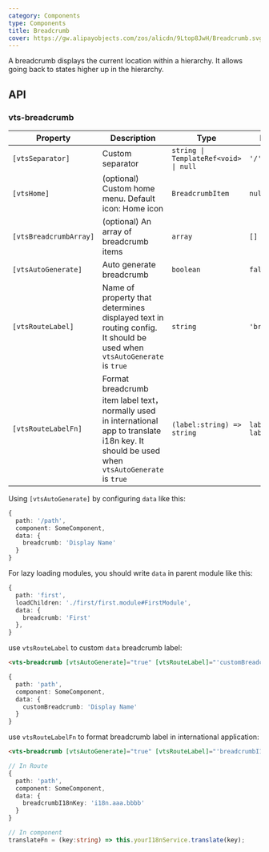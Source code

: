 ```yaml
---
category: Components
type: Components
title: Breadcrumb
cover: https://gw.alipayobjects.com/zos/alicdn/9Ltop8JwH/Breadcrumb.svg
---
```


A breadcrumb displays the current location within a hierarchy. It allows going back to states higher up in the hierarchy.

## API

### vts-breadcrumb

| Property | Description | Type | Default |
| -------- | ----------- | ---- | ------- |
| `[vtsSeparator]` | Custom separator | `string \| TemplateRef<void> \| null` | `'/'` |
| `[vtsHome]` | (optional) Custom home menu. Default icon: Home icon | `BreadcrumbItem` | `null` |
| `[vtsBreadcrumbArray]` | (optional) An array of breadcrumb items | `array` | `[]` |
| `[vtsAutoGenerate]` | Auto generate breadcrumb | `boolean` | `false` |
| `[vtsRouteLabel]` | Name of property that determines displayed text in routing config. It should be used when `vtsAutoGenerate` is `true` | `string` | `'breadcrumb'` |
| `[vtsRouteLabelFn]` | Format breadcrumb item label text，normally used in international app to translate i18n key. It should be used when `vtsAutoGenerate` is `true` | `(label:string) => string` | `label => label` |

Using `[vtsAutoGenerate]` by configuring `data` like this:

```ts
{
  path: '/path',
  component: SomeComponent,
  data: {
    breadcrumb: 'Display Name'
  }
}
```

For lazy loading modules, you should write `data` in parent module like this:

```ts
{
  path: 'first',
  loadChildren: './first/first.module#FirstModule',
  data: {
    breadcrumb: 'First'
  },
}
```

use `vtsRouteLabel` to custom `data` breadcrumb label:

```html
<vts-breadcrumb [vtsAutoGenerate]="true" [vtsRouteLabel]="'customBreadcrumb'"></vts-breadcrumb>
```

```ts
{
  path: 'path',
  component: SomeComponent,
  data: {
    customBreadcrumb: 'Display Name'
  }
}
```

use `vtsRouteLabelFn` to format breadcrumb label in international application:

```html
<vts-breadcrumb [vtsAutoGenerate]="true" [vtsRouteLabel]="'breadcrumbI18nKey'" [vtsRouteLabelFn]="translateFn"></vts-breadcrumb>
```

```ts
// In Route
{
  path: 'path',
  component: SomeComponent,
  data: {
    breadcrumbI18nKey: 'i18n.aaa.bbbb'
  }
}

// In component
translateFn = (key:string) => this.yourI18nService.translate(key);
```